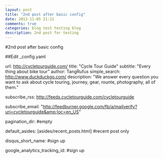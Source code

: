 ```yaml
---
layout: post
title: "2nd post after basic config"
date: 2012-11-05 21:21
comments: true
categories: blog test testing blog
description: 2nd post for testing
---
```


#2nd post after basic config

##Edit _config.yaml

url: http://cycletourguide.com/
title: "Cycle Tour Guide"
subtitle: "Every thing about bike tour"
author: TangRufus
simple_search: http://www.duckduckgo.com/
description: "We answer every question you want to ask about cycle touring, journey, gear, rounte, photography, all of them."

subscribe_rss: http://feeds.cycletourguide.com/cycletourguide

subscribe_email: "http://feedburner.google.com/fb/a/mailverify?uri=cycletourguide&amp;loc=en_US"

pagination_dir: #empty

default_asides: [asides/recent_posts.html] #recent post only

disqus_short_name: #sign up

google_analytics_tracking_id: #sign up

